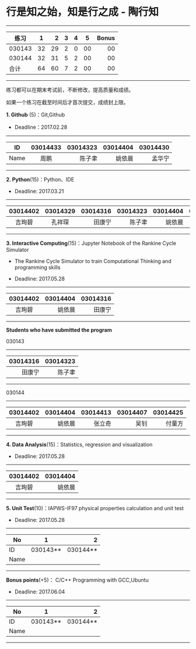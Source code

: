 
#  行是知之始，知是行之成  - 陶行知 

-----
|   练习    |     1    |    2    |  3     |   4     |   5    |  Bonus    |
| ---------|:------:| ------:|------:|------:|------|----:|
| 030143 |   32   |  29    |   2   |  0   | 00   |00   |
| 030144 |   32  |  31    |   5   |  2   | 00   |00   |
|  合计  |   64  |  60    |  7    |  2   | 00   |00   |
---------

练习都可以在期末考试前，不断修改，提高质量和成绩。

如果一个练习在截至时间后才首次提交，成绩封上限。

**1. Github** (5)：Git,Github

* Deadline：2017.02.28

-----
| ID   | 03014433  |  03014323 |03014404 |03014430 |
| ------|:--------:| -----------:|-----------:|----------:|
| Name  |  周鹏    |    陈子聿   | 姚依晨   | 孟华宁  |
---------

**2. Python**(15)：Python、IDE

* Deadline: 2017.03.21

-----
| 03014402  | 03014329  | 03014316 |  03014323 |03014404 |03014321 | 03014421  |  03014313  |  03014422 |  
|:--------:| :--------:|--------:|----------:|-----------:|----------:|------:|----------:|------:|
|  吉珣碧  |  孔祥琛  |  田康宁 |   陈子聿   |姚依晨   |于天池   |  黄阳鹏 | 曾令超 |杨家宇 |
---------

**3. Interactive Computing**(15)：Jupyter Notebook of the Rankine Cycle Simulator 

* The Rankine Cycle Simulator to train Computational Thinking and  programming skills   

* Deadline: 2017.05.28

-----
|03014402 |  03014404 |03014316 |
|:--------:| ----------:|-------:|
|  吉珣碧  | 姚依晨   |    田康宁 | 
---------

**Students who have submitted the program**

030143

-----
|03014316 |03014323 |
|-------:|---------:|
| 田康宁  | 陈子聿   |
---------

030144

-----
|03014402  | 03014404 |03014413 |03014407 |03014425 |
|:--------:| --------:|--------:|-------:|---------:|
|  吉珣碧   | 姚依晨   |   张立奇 | 吴钊   | 付童方    |
---------

**4. Data Analysis**(15)：Statistics, regression and visualization

* Deadline: 2017.05.28

-----
|03014402  | 03014404 |
|:--------:| ----------:|
|  吉珣碧  | 姚依晨   | 
---------

**5. Unit Test**(10)：IAPWS-IF97 physical properties calculation and unit test  

* Deadline: 2017.05.28

-----
| No  |1          |    2 |
| ------|:--------:| -----------:|
| ID  | 030143**  |  030144**   |
| Name  |           |             |
---------

**Bonus points**(+5)： C/C++ Programming with GCC,Ubuntu  

* Deadline: 2017.06.04

-----
| No  |1          |    2 |
| ------|:--------:| -----------:|
| ID  | 030143**  |  030144**   |
| Name |           |             |
---------
